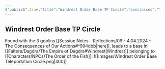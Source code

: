 ```yaml
---
{"publish":true,"title":"Windrest Order Base TP Circle","cssclasses":""}
---
```




## Windrest Order Base TP Circle

Found with the 3 goblins [[Session Notes - Reflections/09 - 4.04.2024 - The Consequences of Our Actions#^904dbb\|here]], leads to a base in [[Faltera/Dagdra/The Empire of Dagdra#Windrest\|Windrest]] belonging to [[Characters/NPCs/The Order of the Fish]]. 
![[Images/Windrest Order Base Teleportation Circle.png|400]]
